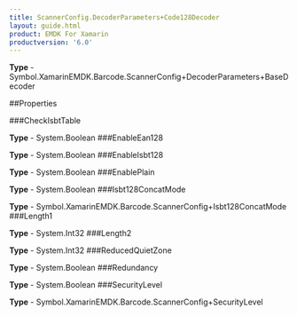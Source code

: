```yaml
---
title: ScannerConfig.DecoderParameters+Code128Decoder
layout: guide.html
product: EMDK For Xamarin 
productversion: '6.0' 
---
```


    

**Type** - Symbol.XamarinEMDK.Barcode.ScannerConfig+DecoderParameters+BaseDecoder

##Properties

###CheckIsbtTable

        

**Type** - System.Boolean
###EnableEan128

        

**Type** - System.Boolean
###EnableIsbt128

        

**Type** - System.Boolean
###EnablePlain

        

**Type** - System.Boolean
###Isbt128ConcatMode

        

**Type** - Symbol.XamarinEMDK.Barcode.ScannerConfig+Isbt128ConcatMode
###Length1

        

**Type** - System.Int32
###Length2

        

**Type** - System.Int32
###ReducedQuietZone

        

**Type** - System.Boolean
###Redundancy

        

**Type** - System.Boolean
###SecurityLevel

        

**Type** - Symbol.XamarinEMDK.Barcode.ScannerConfig+SecurityLevel
